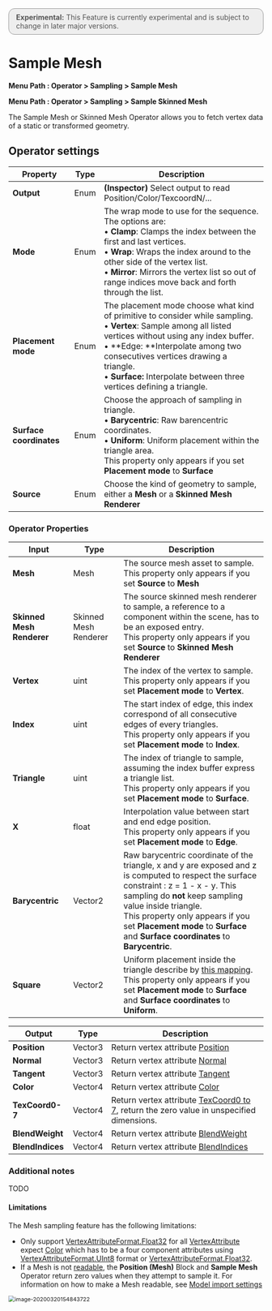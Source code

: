 <div style="border: solid 1px #999; border-radius:12px; background-color:#EEE; padding: 8px; padding-left:14px; color: #555; font-size:14px;"><b>Experimental:</b> This Feature is currently experimental and is subject to change in later major versions.</div>

# Sample Mesh

**Menu Path : Operator > Sampling > Sample Mesh**

**Menu Path : Operator > Sampling > Sample Skinned Mesh**

The Sample Mesh or Skinned Mesh Operator allows you to fetch vertex data of a static or transformed geometry.

## Operator settings

| **Property**            | **Type** | **Description**                                              |
| ----------------------- | -------- | ------------------------------------------------------------ |
| **Output**              | Enum     | **(Inspector)** Select output to read Position/Color/TexcoordN/... |
| **Mode**                | Enum     | The wrap mode to use for the sequence. The options are:<br/>&#8226; **Clamp**: Clamps the index between the first and last vertices.<br/>&#8226; **Wrap**: Wraps the index around to the other side of the vertex list. <br/>&#8226; **Mirror**: Mirrors the vertex list so out of range indices move back and forth through the list. |
| **Placement mode**      | Enum     | The placement mode choose what kind of primitive to consider while sampling.<br/>&#8226; **Vertex**: Sample among all listed vertices without using any index buffer.<br/>&#8226; **Edge: **Interpolate among two consecutives vertices drawing a triangle. <br/>&#8226; **Surface:** Interpolate between three vertices defining a triangle. |
| **Surface coordinates** | Enum     | Choose the approach of sampling in triangle.<br/>&#8226; **Barycentric**: Raw barencentric coordinates.<br/>&#8226; **Uniform**: Uniform placement within the triangle area.<br/>This property only appears if you set **Placement mode** to **Surface** |
| **Source**              | Enum     | Choose the kind of geometry to sample, either a **Mesh** or a **Skinned Mesh Renderer** |

### Operator Properties

| **Input**                 | **Type**              | **Description**                                              |
| ------------------------- | --------------------- | ------------------------------------------------------------ |
| **Mesh**                  | Mesh                  | The source mesh asset to sample.<br/>This property only appears if you set **Source** to **Mesh** |
| **Skinned Mesh Renderer** | Skinned Mesh Renderer | The source skinned mesh renderer to sample, a reference to a component within the scene, has to be an exposed entry.<br/>This property only appears if you set **Source** to **Skinned Mesh Renderer** |
| **Vertex**                | uint                  | The index of the vertex to sample.<br/>This property only appears if you set **Placement mode** to **Vertex**. |
| **Index**                 | uint                  | The start index of edge, this index correspond of all consecutive edges of every triangles.<br/>This property only appears if you set **Placement mode** to **Index**. |
| **Triangle**              | uint                  | The index of triangle to sample, assuming the index buffer express a triangle list.<br/>This property only appears if you set **Placement mode** to **Surface**. |
| **X**                     | float                 | Interpolation value between start and end edge position.<br/>This property only appears if you set **Placement mode** to **Edge**. |
| **Barycentric**           | Vector2               | Raw barycentric coordinate of the triangle, x and y are exposed and z is computed to respect the surface constraint : z = 1 - x - y. This sampling do **not** keep sampling value inside triangle.<br/>This property only appears if you set **Placement mode** to **Surface** and **Surface coordinates** to **Barycentric**. |
| **Square**                | Vector2               | Uniform placement inside the triangle describe by [this mapping](https://hal.archives-ouvertes.fr/hal-02073696v2/document).<br/>This property only appears if you set **Placement mode** to **Surface** and **Surface coordinates** to **Uniform**. |

| **Output**       | **Type** | **Description**                                              |
| ---------------- | -------- | ------------------------------------------------------------ |
| **Position**     | Vector3  | Return vertex attribute [Position](https://docs.unity3d.com/ScriptReference/Rendering.VertexAttribute.Position.html) |
| **Normal**       | Vector3  | Return vertex attribute [Normal](https://docs.unity3d.com/ScriptReference/Rendering.VertexAttribute.Normal.html) |
| **Tangent**      | Vector3  | Return vertex attribute [Tangent](https://docs.unity3d.com/ScriptReference/Rendering.VertexAttribute.Tangent.html) |
| **Color**        | Vector4  | Return vertex attribute [Color](https://docs.unity3d.com/ScriptReference/Rendering.VertexAttribute.Color.html) |
| **TexCoord0-7**  | Vector4  | Return vertex attribute [TexCoord0 to 7](https://docs.unity3d.com/ScriptReference/Rendering.VertexAttribute.TexCoord0.html), return the zero value in unspecified dimensions. |
| **BlendWeight**  | Vector4  | Return vertex attribute [BlendWeight](https://docs.unity3d.com/ScriptReference/Rendering.VertexAttribute.BlendWeight.html) |
| **BlendIndices** | Vector4  | Return vertex attribute [BlendIndices](https://docs.unity3d.com/ScriptReference/Rendering.VertexAttribute.BlendIndices.html) |

### Additional notes

TODO

#### Limitations

The Mesh sampling feature has the following limitations:

- Only support [VertexAttributeFormat.Float32](https://docs.unity3d.com/ScriptReference/Rendering.VertexAttributeFormat.Float32.html) for all [VertexAttribute](https://docs.unity3d.com/ScriptReference/Rendering.VertexAttribute.html) expect [Color](https://docs.unity3d.com/ScriptReference/Rendering.VertexAttribute.Color.html) which has to be a four component attributes using [VertexAttributeFormat.UInt8](https://docs.unity3d.com/ScriptReference/Rendering.VertexAttributeFormat.UInt8.html) format or [VertexAttributeFormat.Float32](https://docs.unity3d.com/ScriptReference/Rendering.VertexAttributeFormat.Float32.html).
- If a Mesh is not [readable](https://docs.unity3d.com/ScriptReference/Mesh-isReadable.html), the **Position (Mesh)** Block and **Sample Mesh** Operator return zero values when they attempt to sample it. For information on how to make a Mesh readable, see [Model import settings](https://docs.unity3d.com/Manual/FBXImporter-Model.html)

<img src="Images/ReadWrite.png" alt="image-20200320154843722" style="zoom:78%;" />